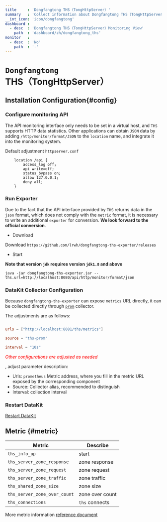 ```yaml
---
title     : 'Dongfangtong THS（TongHttpServer）'
summary   : 'Collect information about Dongfangtong THS（TongHttpServer） metrics'
__int_icon: 'icon/dongfangtong'
dashboard :
  - desc  : 'Dongfangtong THS（TongHttpServer）Monitoring View'
    path  : 'dashboard/zh/dongfangtong_ths'
monitor   :
  - desc  : 'No'
    path  : '-'
---
```


<!-- markdownlint-disable MD025 -->
# `Dongfangtong` THS（TongHttpServer）
<!-- markdownlint-enable -->

## Installation Configuration{#config}

### Configure monitoring API


The API monitoring interface only needs to be set in a virtual host, and `THS` supports HTTP data statistics. Other applications can obtain `JSON` data by adding `/http/monitor/format/JSON` to the `location` name, and integrate it into the monitoring system.

Default adjustment `httpserver.conf`

```nginx
    location /api {
        access_log off;
        api write=off;
        status_bypass on;
        allow 127.0.0.1;
        deny all;
    }
```


### Run Exporter


Due to the fact that the API interface provided by `THS` returns data in the `json` format, which does not comply with the `metric` format, it is necessary to write an additional `exporter` for conversion. **We look forward to the official conversion**.

- Download

Download `https://github.com/lrwh/dongfangtong-ths-exporter/releases`

- Start

**Note that version `jdk` requires version `jdk1.8` and above**

```shell
java -jar dongfangtong-ths-exporter.jar --ths.url=http://localhost:8080/api/http/monitor/format/json
```


### DataKit Collector Configuration

Because `dongfangtong-ths-exporter` can expose `metrics` URL directly, it can be collected directly through [`prom`](./prom.md) collector.

The adjustments are as follows:

```toml

urls = ["http://localhost:8081/ths/metrics"]

source = "ths-prom"

interval = "10s"

```

<!-- markdownlint-disable MD033 -->
<font color="red">*Other configurations are adjusted as needed*</font>
<!-- markdownlint-enable -->
, adjust parameter description:

<!-- markdownlint-disable MD004 -->
- Urls: `prometheus` Metric address, where you fill in the metric URL exposed by the corresponding component
- Source: Collector alias, recommended to distinguish
- Interval: collection interval

<!-- markdownlint-enable -->
### Restart DataKit

[Restart DataKit](../datakit/datakit-service-how-to.md#manage-service)

## Metric {#metric}

| Metric | Describe |
| -- | -- |
| `ths_info_up` | start  |
| `ths_server_zone_response` | zone response |
| `ths_server_zone_request` | zone request |
| `ths_server_zone_traffic` | zone traffic |
| `ths_shared_zone_size` | zone size |
| `ths_server_zone_over_count` | zone over count|
| `ths_connections` | `ths` connects |


More metric information [reference document](https://github.com/lrwh/dongfangtong-ths-exporter/blob/main/TongHttpServer%20v6.0%E7%94%A8%E6%88%B7%E6%89%8B%E5%86%8C.pdf)

